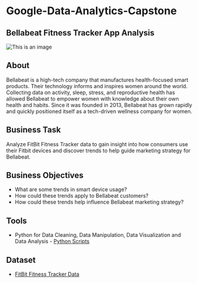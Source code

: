 # Google-Data-Analytics-Capstone
## Bellabeat Fitness Tracker App Analysis
![This is an image](https://user-images.githubusercontent.com/105254633/170547985-adc95e9f-8aad-4f9d-9628-c363163cceea.jpeg)
## About
Bellabeat is a high-tech company that manufactures health-focused smart products. Their technology informs and inspires women around the world. Collecting data on activity, sleep, stress, and reproductive health has allowed Bellabeat to empower women with knowledge about their own health and habits. Since it was founded in 2013, Bellabeat has grown rapidly and quickly positioned itself as a tech-driven wellness company for women.
## Business Task
Analyze FitBit Fitness Tracker data to gain insight into how consumers use their Fitbit devices and discover trends to help guide marketing strategy for Bellabeat.
## Business Objectives
* What are some trends in smart device usage?
* How could these trends apply to Bellabeat customers?
* How could these trends help influence Bellabeat marketing strategy?
## Tools
* Python for Data Cleaning, Data Manipulation, Data Visualization and Data Analysis - [Python Scripts](https://github.com/MayaClarke/Google-Data-Analytics-Capstone/blob/main/Bellabeat%20Case%20Study%20.ipynb)
## Dataset
* [FitBit Fitness Tracker Data](https://www.kaggle.com/datasets/arashnic/fitbit)
